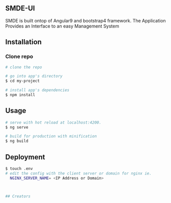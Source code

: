 
## SMDE-UI

SMDE is built ontop of Angular9 and bootstrap4 framework.
The Application Provides an Interface to an easy Management System


## Installation

### Clone repo

``` bash
# clone the repo

# go into app's directory
$ cd my-project

# install app's dependencies
$ npm install
```

## Usage
``` bash
# serve with hot reload at localhost:4200.
$ ng serve

# build for production with minification
$ ng build
```

## Deployment
``` bash
$ touch .env 
# edit the config with the client server or domain for nginx ie.
  NGINX_SERVER_NAME= <IP Address or Domain>



## Creators




